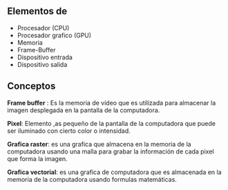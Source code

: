 
## Elementos de 
* Procesador (CPU)
* Procesador grafico (GPU)
* Memoria
* Frame-Buffer
* Dispositivo entrada
* Dispositivo salida


## Conceptos

**Frame buffer** : Es la memoria de vídeo que es utilizada para almacenar la imagen desplegada en la pantalla de la computadora.

**Pixel**: Elemento ,as pequeño de la pantalla de la computadora que puede ser iluminado con cierto color o intensidad.

**Grafica raster**: es una grafica que almacena en la memoria de la computadora usando una malla para grabar la información de cada pixel que forma la imagen.

**Grafica vectorial**: es una grafica de computadora que es almacenada en la memoria de la computadora usando formulas matemáticas.